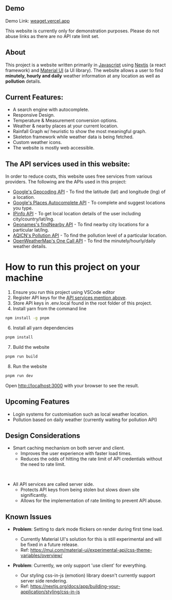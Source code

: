 
[1]: https://en.wikipedia.org/wiki/JavaScript
[2]: https://nextjs.org/
[3]: https://mui.com/
[4]: https://developers.google.com/maps/documentation/geocoding/overview
[5]: https://developers.google.com/maps/documentation/javascript/places-autocomplete
[6]: https://ipinfo.io/
[7]: http://www.geonames.org/export/web-services.html
[8]: https://aqicn.org/api/
[9]: https://openweathermap.org/api/one-call-api

## Demo

Demo Link: [weaget.vercel.app](http://weaget.vercel.app)

This website is currently only for demonstration purposes. Please do not abuse links as there are no API rate limit set.

## About
This project is a website written primarily in [Javascript][1] using [Nextjs][2] (a react framework) and [Material UI][3] (a UI library). The website allows a user to find <b>minutely, hourly and daily</b> weather information at any location as well as <b>pollution</b> details.

## Current Features:
- A search engine with autocomplete.
- Responsive Design.
- Temperature & Measurement conversion options.
- Weather & nearby places at your current location.
- Rainfall Graph w/ heuristic to show the most meaningful graph.
- Skeleton framework while weather data is being fetched.
- Custom weather icons.
- The website is mostly web accessible.

## The API services used in this website:
In order to reduce costs, this website uses free services from various providers. The following are the APIs used in this project:

- [Google's Geocoding API][4] - To find the latitude (lat) and longitude (lng) of a location.
- [Google's Places Autocomplete API][5] - To complete and suggest locations you type.
- [IPinfo API][6] - To get local location details of the user including city/country/lat/lng.
- [Geonames's findNearby API][7] - To find nearby city locations for a particular lat/lng.
- [AQICN's Pollution API][8] - To find the pollution level of a particular location.
- [OpenWeatherMap's One Call API][9] - To find the minutely/hourly/daily weather details.

# How to run this project on your machine
1. Ensure you run this project using VSCode editor
2. Register API keys for the [API services mention above](#the-api-services-used-in-this-website).
4. Store API keys in .env.local found in the root folder of this project.
5. Install yarn from the command line 
```bash
npm install -g pnpm
```
6. Install all yarn dependencies 
```bash
pnpm install
```
7. Build the website

```bash
pnpm run build
```

8. Run the website
```bash
pnpm run dev
```

Open [http://localhost:3000](http://localhost:3000) with your browser to see the result.


## Upcoming Features

- Login systems for customisation such as local weather location.
- Pollution based on daily weather (currently waiting for pollution API)

## Design Considerations
- Smart caching mechanism on both server and client. 
    - Improves the user experience with faster load times.
    - Reduces the odds of hitting the rate limit of API credentials without the need to rate limit.
 
<br> 

- All API services are called server side.
    - Protects API keys from being stolen but slows down site significantly.
    - Allows for the implementation of rate limiting to prevent API abuse.

## Known Issues
- **Problem**: Setting to dark mode flickers on render during first time load.
    - Currently Material UI's solution for this is still experimental and will be fixed in a future release.
    - Ref: https://mui.com/material-ui/experimental-api/css-theme-variables/overview/

- **Problem**: Currently, we only support 'use client' for everything.
    - Our styling css-in-js (emotion) library doesn't currently support server side rendering.
    - Ref: https://nextjs.org/docs/app/building-your-application/styling/css-in-js